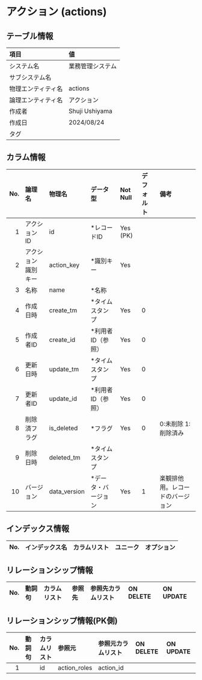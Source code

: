 # アクション (actions)

## テーブル情報

| 項目                           | 値                                                                                                   |
|:-------------------------------|:-----------------------------------------------------------------------------------------------------|
| システム名                     | 業務管理システム                                                                                     |
| サブシステム名                 |                                                                                                      |
| 物理エンティティ名             | actions                                                                                              |
| 論理エンティティ名             | アクション                                                                                           |
| 作成者                         | Shuji Ushiyama                                                                                       |
| 作成日                         | 2024/08/24                                                                                           |
| タグ                           |                                                                                                      |



## カラム情報

| No. | 論理名                         | 物理名                         | データ型                       | Not Null | デフォルト           | 備考                           |
|----:|:-------------------------------|:-------------------------------|:-------------------------------|:---------|:---------------------|:-------------------------------|
|   1 | アクションID                   | id                             | *レコードID                    | Yes (PK) |                      |                                |
|   2 | アクション識別キー             | action_key                     | *識別キー                      | Yes      |                      |                                |
|   3 | 名称                           | name                           | *名称                          |          |                      |                                |
|   4 | 作成日時                       | create_tm                      | *タイムスタンプ                | Yes      | 0                    |                                |
|   5 | 作成者ID                       | create_id                      | *利用者ID（参照）              | Yes      | 0                    |                                |
|   6 | 更新日時                       | update_tm                      | *タイムスタンプ                | Yes      | 0                    |                                |
|   7 | 更新者ID                       | update_id                      | *利用者ID（参照）              | Yes      | 0                    |                                |
|   8 | 削除済フラグ                   | is_deleted                     | *フラグ                        | Yes      | 0                    | 0:未削除 1:削除済み            |
|   9 | 削除日時                       | deleted_tm                     | *タイムスタンプ                |          |                      |                                |
|  10 | バージョン                     | data_version                   | *データ・バージョン            | Yes      | 1                    | 楽観排他用。レコードのバージョン |



## インデックス情報

| No. | インデックス名                 | カラムリスト                             | ユニーク   | オプション                     | 
|----:|:-------------------------------|:-----------------------------------------|:-----------|:-------------------------------|



## リレーションシップ情報

| No. | 動詞句                         | カラムリスト                             | 参照先                         | 参照先カラムリスト                       | ON DELETE    | ON UPDATE    |
|----:|:-------------------------------|:-----------------------------------------|:-------------------------------|:-----------------------------------------|:-------------|:-------------|



## リレーションシップ情報(PK側)

| No. | 動詞句                         | カラムリスト                             | 参照元                         | 参照元カラムリスト                       | ON DELETE    | ON UPDATE    |
|----:|:-------------------------------|:-----------------------------------------|:-------------------------------|:-----------------------------------------|:-------------|:-------------|
|   1 |                                | id                                       | action_roles                   | action_id                                |              |              |


